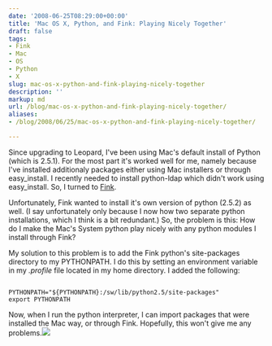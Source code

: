 ```yaml
---
date: '2008-06-25T08:29:00+00:00'
title: 'Mac OS X, Python, and Fink: Playing Nicely Together'
draft: false
tags:
- Fink
- Mac
- OS
- Python
- X
slug: mac-os-x-python-and-fink-playing-nicely-together
description: ''
markup: md
url: /blog/mac-os-x-python-and-fink-playing-nicely-together/
aliases:
- /blog/2008/06/25/mac-os-x-python-and-fink-playing-nicely-together/

---
```


Since upgrading to Leopard, I've been using Mac's default install of Python (which is 2.5.1). For the most part it's worked well for me, namely because I've installed additionaly packages either using Mac installers or through easy\_install. I recently needed to install python-ldap which didn't work using easy\_install. So, I turned to [Fink](http://finkproject.org/).  
  
Unfortunately, Fink wanted to install it's own version of python (2.5.2) as well. (I say unfortunately only because I now how two separate python installations, which I think is a bit redundant.) So, the problem is this: How do I make the Mac's System python play nicely with any python modules I install through Fink?  
  
My solution to this problem is to add the Fink python's site-packages directory to my PYTHONPATH. I do this by setting an environment variable in my *.profile* file located in my home directory. I added the following:  

```
  
PYTHONPATH="${PYTHONPATH}:/sw/lib/python2.5/site-packages"  
export PYTHONPATH
```
  
Now, when I run the python interpreter, I can import packages that were installed the Mac way, or through Fink. Hopefully, this won't give me any problems.![](https://blogger.googleusercontent.com/tracker/4123748873183487963-1289332286105916934?l=bradmontgomery.blogspot.com)